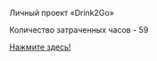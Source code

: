 Личный проект «Drink2Go»

Количество затраченных часов - 59

<a align="center" href="https://robinsonelena.github.io/Drink2Go/">Нажмите здесь!</a>
